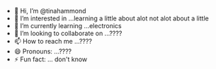 - 👋 Hi, I’m @tinahammond
- 👀 I’m interested in ...learning a little about alot not alot about a little
- 🌱 I’m currently learning ...electronics
- 💞️ I’m looking to collaborate on ...????
- 📫 How to reach me ...????
- 😄 Pronouns: ...????
- ⚡ Fun fact: ... don't know

<!---
tinahammond/tinahammond is a ✨ special ✨ repository because its `README.md` (this file) appears on your GitHub profile.
You can click the Preview link to take a look at your changes.
--->
